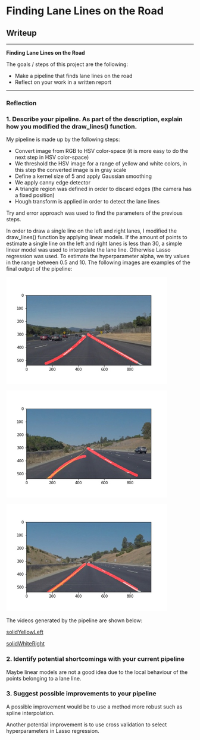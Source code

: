 # **Finding Lane Lines on the Road** 

## Writeup

---

**Finding Lane Lines on the Road**

The goals / steps of this project are the following:
* Make a pipeline that finds lane lines on the road
* Reflect on your work in a written report

---

### Reflection

### 1. Describe your pipeline. As part of the description, explain how you modified the draw_lines() function.

My pipeline is made up by the following steps:

* Convert image from RGB to HSV color-space (it is more easy to do the next step in HSV color-space)
* We threshold the HSV image for a range of yellow and white colors, in this step the converted image is in gray scale
* Define a kernel size of 5 and apply Gaussian smoothing
* We apply canny edge detector
* A triangle region was defined in order to discard edges (the camera has a fixed position)
* Hough transform is applied in order to detect the lane lines

Try and error approach was used to find the parameters of the previous steps. 

In order to draw a single line on the left and right lanes, I modified the draw_lines() function by applying linear models.
If the amount of points to estimate a single line on the left and right lanes is less than 30, a simple linear model was used to
interpolate the lane line. Otherwise Lasso regression was used. To estimate the hyperparameter alpha, we try values in the range 
between 0.5 and 10. The following images are examples of the final output of the pipeline:


![solidWhiteCurve](https://raw.githubusercontent.com/ricardoues/CarND-LaneLines-P1/master/test_images_output/solidWhiteCurve.jpg "solidWhiteCurve")

![solidYellowCurve](https://raw.githubusercontent.com/ricardoues/CarND-LaneLines-P1/master/test_images_output/solidYellowCurve.jpg "solidYellowCurve")

![whiteCarLaneSwitch](https://raw.githubusercontent.com/ricardoues/CarND-LaneLines-P1/master/test_images_output/whiteCarLaneSwitch.jpg "whiteCarLaneSwitch")

The videos generated by the pipeline are shown below:

[solidYellowLeft](https://www.youtube.com/watch?v=LHC0T--sxgg)

[solidWhiteRight](https://www.youtube.com/watch?v=Hi4Lac5LxyQ)


### 2. Identify potential shortcomings with your current pipeline


Maybe linear models are not a good idea due to the local behaviour of the points belonging to a lane line.


### 3. Suggest possible improvements to your pipeline

A possible improvement would be to use a method more robust such as spline interpolation.

Another potential improvement is to use cross validation to select hyperparameters in Lasso regression. 
